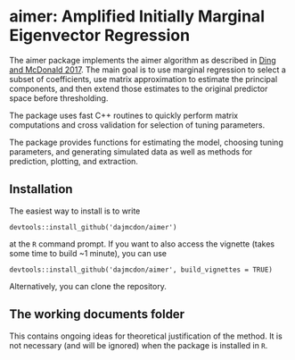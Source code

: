 # aimer: Amplified Initially Marginal Eigenvector Regression

The aimer package implements the aimer algorithm as described in [Ding and McDonald 2017]( https://doi.org/10.1093/bioinformatics/btx265).
The main goal is to use marginal regression to select a subset of coefficients, use
matrix approximation to estimate the principal components, and then extend those estimates
to the original predictor space before thresholding.

The package uses fast C++ routines to quickly perform matrix computations and cross validation for
selection of tuning parameters.

The package provides functions for estimating the model, choosing tuning parameters, and
generating simulated data as well as methods for prediction, plotting, and extraction.

## Installation

The easiest way to install is to write
```
devtools::install_github('dajmcdon/aimer')
```
at the `R` command prompt. If you want to also access the vignette (takes some time to build ~1 minute), you can use
```
devtools::install_github('dajmcdon/aimer', build_vignettes = TRUE)
```

Alternatively, you can clone the repository.

## The working documents folder

This contains ongoing ideas for theoretical justification of the method. It is not necessary (and will be ignored)
when the package is installed in `R`.

